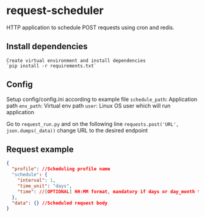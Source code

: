 # request-scheduler
HTTP application to schedule POST requests using cron and redis.

## Install dependencies 
    Create virtual environment and install dependencies
    `pip install -r requirements.txt`

## Config
Setup config/config.ini according to example file
    `schedule_path`: Application path
    `env_path`: Virtual env path
    `user`: Linux OS user which will run application

Go to `request_run.py` and on the following line
    `requests.post('URL', json.dumps(_data))`
    change URL to the desired endpoint
    
## Request example
```json
{
  "profile": //Scheduling profile name
  "schedule": {
  	"interval": 1,
  	"time_unit": "days",
  	"time": //[OPTIONAL] HH:MM format, mandatory if days or day_month time unit
  },
  "data": {} //Scheduled request body
}
```
